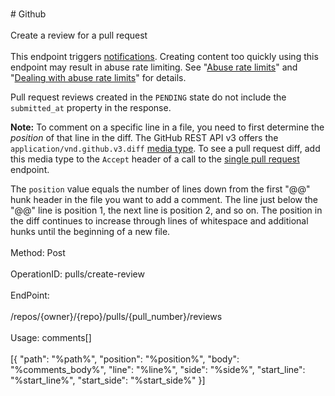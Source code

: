 <br>#     Github</br>
<br>Create a review for a pull request</br>
<br>This endpoint triggers [notifications](https://help.github.com/articles/about-notifications/). Creating content too quickly using this endpoint may result in abuse rate limiting. See "[Abuse rate limits](https://developer.github.com/v3/#abuse-rate-limits)" and "[Dealing with abuse rate limits](https://developer.github.com/v3/guides/best-practices-for-integrators/#dealing-with-abuse-rate-limits)" for details.

Pull request reviews created in the `PENDING` state do not include the `submitted_at` property in the response.

**Note:** To comment on a specific line in a file, you need to first determine the _position_ of that line in the diff. The GitHub REST API v3 offers the `application/vnd.github.v3.diff` [media type](https://developer.github.com/v3/media/#commits-commit-comparison-and-pull-requests). To see a pull request diff, add this media type to the `Accept` header of a call to the [single pull request](https://developer.github.com/v3/pulls/#get-a-pull-request) endpoint.

The `position` value equals the number of lines down from the first "@@" hunk header in the file you want to add a comment. The line just below the "@@" line is position 1, the next line is position 2, and so on. The position in the diff continues to increase through lines of whitespace and additional hunks until the beginning of a new file.</br>
<br>Method: Post</br>
<br>OperationID: pulls/create-review</br>
<br>EndPoint:</br>
<br>/repos/{owner}/{repo}/pulls/{pull_number}/reviews</br>
<br>Usage: comments[]</br>
<br>[{
  "path": "%path%",
  "position": "%position%",
  "body": "%comments_body%",
  "line": "%line%",
  "side": "%side%",
  "start_line": "%start_line%",
  "start_side": "%start_side%"
}]</br>

